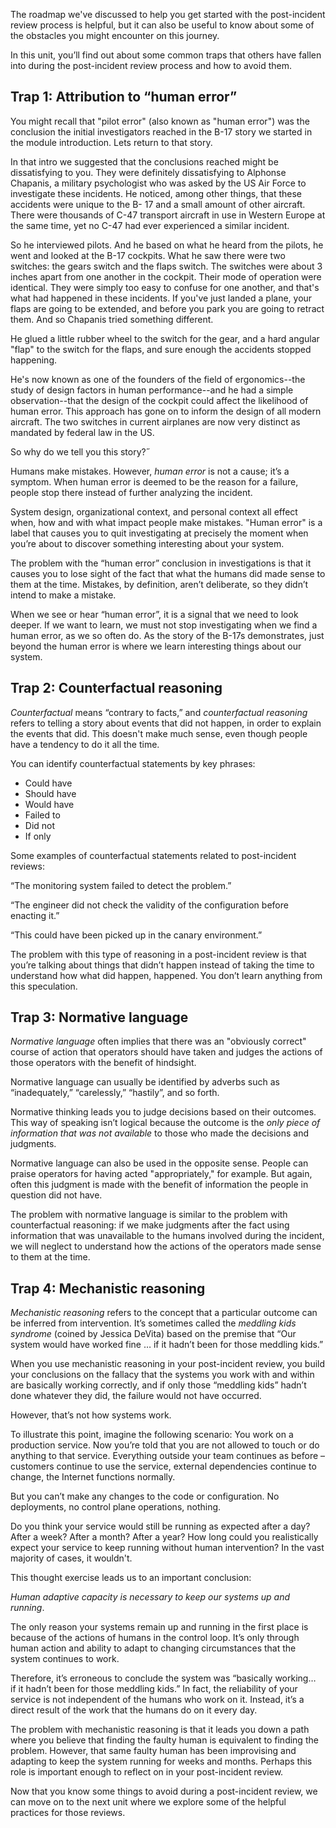The roadmap we've discussed to help you get started with the post-incident
review process is helpful, but it can also be useful to know about some of
the obstacles you might encounter on this journey.

In this unit, you’ll find out about some common traps that others have
fallen into during the post-incident review process and how to avoid them.

## Trap 1: Attribution to “human error”

You might recall that "pilot error" (also known as "human error") was the
conclusion the initial investigators reached in the B-17 story we started
in the module introduction. Lets return to that story.

In that intro we suggested that the conclusions reached might be
dissatisfying to you. They were definitely dissatisfying to Alphonse
Chapanis, a military psychologist who was asked by the US Air Force to
investigate these incidents. He noticed, among other things, that these
accidents were unique to the B- 17 and a small amount of other aircraft.
There were thousands of C-47 transport aircraft in use in Western Europe at
the same time, yet no C-47 had ever experienced a similar incident.

So he interviewed pilots. And he based on what he heard from the pilots, he
went and looked at the B-17 cockpits. What he saw there were two switches:
the gears switch and the flaps switch. The switches were about 3 inches
apart from one another in the cockpit. Their mode of operation were
identical. They were simply too easy to confuse for one another, and that's
what had happened in these incidents. If you've just landed a plane, your
flaps are going to be extended, and before you park you are going to
retract them. And so Chapanis tried something different.

He glued a little rubber wheel to the switch for the gear, and a hard
angular "flap" to the switch for the flaps, and sure enough the accidents
stopped happening.

He's now known as one of the founders of the field of ergonomics--the study
of design factors in human performance--and he had a simple
observation--that the design of the cockpit could affect the likelihood of
human error. This approach has gone on to inform the design of all modern
aircraft. The two switches in current airplanes are now very distinct as
mandated by federal law in the US.

So why do we tell you this story?˝

Humans make mistakes. However, _human error_ is not a cause; it’s a
symptom. When human error is deemed to be the reason for a failure, people
stop there instead of further analyzing the incident.

System design, organizational context, and personal context all effect
when, how and with what impact people make mistakes. "Human error" is a
label that causes you to quit investigating at precisely the moment when
you’re about to discover something interesting about your system.

The problem with the “human error” conclusion in investigations is that it
causes you to lose sight of the fact that what the humans did made sense to
them at the time. Mistakes, by definition, aren’t deliberate, so they
didn’t intend to make a mistake.

When we see or hear “human error”, it is a signal that we need to look
deeper. If we want to learn, we must not stop investigating when we find a
human error, as we so often do. As the story of the B-17s demonstrates,
just beyond the human error is where we learn interesting things about our
system.

## Trap 2: Counterfactual reasoning

_Counterfactual_ means “contrary to facts,” and _counterfactual reasoning_
refers to telling a story about events that did not happen, in order to
explain the events that did. This doesn't make much sense, even though
people have a tendency to do it all the time.

You can identify counterfactual statements by key phrases:

-   Could have
-   Should have
-   Would have
-   Failed to
-   Did not
-   If only

Some examples of counterfactual statements related to post-incident
reviews:

“The monitoring system failed to detect the problem.”

“The engineer did not check the validity of the configuration before
enacting it.”

“This could have been picked up in the canary environment.”

The problem with this type of reasoning in a post-incident review is that
you’re talking about things that didn’t happen instead of taking the time
to understand how what did happen, happened. You don’t learn anything from
this speculation.

## Trap 3: Normative language

_Normative language_ often implies that there was an "obviously correct"
course of action that operators should have taken and judges the actions of
those operators with the benefit of hindsight.

Normative language can usually be identified by adverbs such as
“inadequately,” “carelessly,” “hastily”, and so forth.

Normative thinking leads you to judge decisions based on their outcomes.
This way of speaking isn’t logical because the outcome is the _only piece
of information that was not available_ to those who made the decisions and
judgments.

Normative language can also be used in the opposite sense. People can
praise operators for having acted "appropriately," for example. But again,
often this judgment is made with the benefit of information the people in
question did not have.

The problem with normative language is similar to the problem with
counterfactual reasoning: if we make judgments after the fact using
information that was unavailable to the humans involved during the
incident, we will neglect to understand how the actions of the operators
made sense to them at the time.

## Trap 4: Mechanistic reasoning

_Mechanistic reasoning_ refers to the concept that a particular outcome can
be inferred from intervention. It’s sometimes called the _meddling kids
syndrome_ (coined by Jessica DeVita) based on the premise that “Our system
would have worked fine … if it hadn’t been for those meddling kids.”

When you use mechanistic reasoning in your post-incident review, you build
your conclusions on the fallacy that the systems you work with and within
are basically working correctly, and if only those “meddling kids” hadn’t
done whatever they did, the failure would not have occurred.

However, that’s not how systems work.

To illustrate this point, imagine the following scenario: You work on a
production service. Now you’re told that you are not allowed to touch or do
anything to that service. Everything outside your team continues as before
– customers continue to use the service, external dependencies continue to
change, the Internet functions normally.

But you can’t make any changes to the code or configuration. No
deployments, no control plane operations, nothing.

Do you think your service would still be running as expected after a day?
After a week? After a month? After a year? How long could you realistically
expect your service to keep running without human intervention? In the vast
majority of cases, it wouldn't.

This thought exercise leads us to an important conclusion:

_Human adaptive capacity is necessary to keep our systems up and running_.

The only reason your systems remain up and running in the first place is
because of the actions of humans in the control loop. It’s only through
human action and ability to adapt to changing circumstances that the system
continues to work.

Therefore, it’s erroneous to conclude the system was “basically working…
if it hadn’t been for those meddling kids.” In fact, the reliability of
your service is not independent of the humans who work on it. Instead, it’s
a direct result of the work that the humans do on it every day.

The problem with mechanistic reasoning is that it leads you down a path
where you believe that finding the faulty human is equivalent to finding
the problem. However, that same faulty human has been improvising and
adapting to keep the system running for weeks and months. Perhaps this role
is important enough to reflect on in your post-incident review.

Now that you know some things to avoid during a post-incident review, we
can move on to the next unit where we explore some of the helpful practices
for those reviews.
